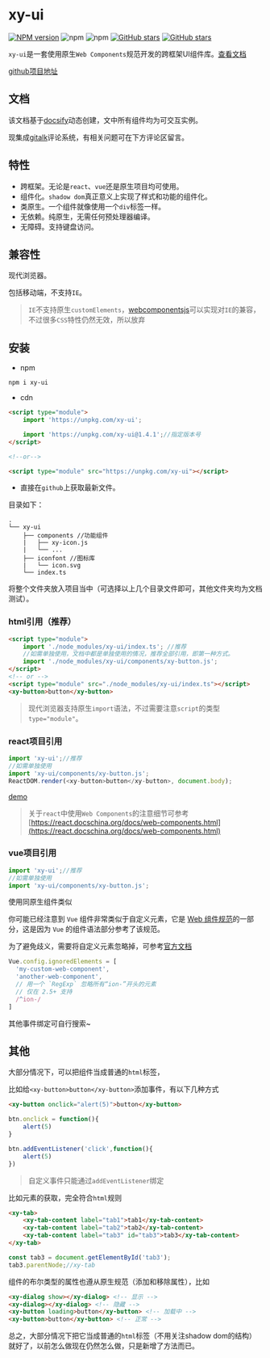 # xy-ui

[![NPM version](https://img.shields.io/npm/v/xy-ui.svg?color=red)](https://www.npmjs.com/package/xy-ui)
![npm](https://img.shields.io/npm/dw/xy-ui)
![npm](https://img.shields.io/npm/dt/xy-ui)
[![GitHub stars](https://img.shields.io/github/stars/XboxYan/xy-ui.svg?color=#42b983)](https://github.com/XboxYan/xy-ui/stargazers)
[![GitHub stars](https://img.shields.io/github/forks/XboxYan/xy-ui.svg)](https://github.com/XboxYan/xy-ui/network/members)

`xy-ui`是一套使用原生`Web Components`规范开发的跨框架UI组件库。[查看文档](https://xy-ui.codelabo.cn/docs)

[github项目地址](https://github.com/XboxYan/xy-ui)

## 文档

该文档基于[docsify](https://docsify.js.org/)动态创建，文中所有组件均为可交互实例。

现集成[gitalk](https://gitalk.github.io/)评论系统，有相关问题可在下方评论区留言。

## 特性

* 跨框架。无论是`react`、`vue`还是原生项目均可使用。
* 组件化。`shadow dom`真正意义上实现了样式和功能的组件化。
* 类原生。一个组件就像使用一个`div`标签一样。
* 无依赖。纯原生，无需任何预处理器编译。
* 无障碍。支持键盘访问。

## 兼容性

现代浏览器。

包括移动端，不支持`IE`。

> `IE`不支持原生`customElements`，[webcomponentsjs](https://github.com/webcomponents/webcomponentsjs)可以实现对`IE`的兼容，不过很多`CSS`特性仍然无效，所以放弃

## 安装

* npm

```shell
npm i xy-ui
```

* cdn

```html
<script type="module">
    import 'https://unpkg.com/xy-ui';

    import 'https://unpkg.com/xy-ui@1.4.1';//指定版本号
</script>

<!--or-->

<script type="module" src="https://unpkg.com/xy-ui"></script>
```

* 直接在`github`上获取最新文件。

目录如下：

```text
.
└── xy-ui
    ├── components //功能组件
    |   ├── xy-icon.js
    |   └── ...
    ├── iconfont //图标库
    |   └── icon.svg
    └── index.ts
```
     
将整个文件夹放入项目当中（可选择以上几个目录文件即可，其他文件夹均为文档测试）。

### html引用（推荐）

```html
<script type="module">
    import './node_modules/xy-ui/index.ts'; //推荐
    //如需单独使用，文档中都是单独使用的情况，推荐全部引用，即第一种方式。
    import './node_modules/xy-ui/components/xy-button.js';
</script>
<!-- or -->
<script type="module" src="./node_modules/xy-ui/index.ts"></script>
<xy-button>button</xy-button>
```

> 现代浏览器支持原生`import`语法，不过需要注意`script`的类型`type="module"`。

### react项目引用

```js
import 'xy-ui';//推荐
//如需单独使用
import 'xy-ui/components/xy-button.js';
ReactDOM.render(<xy-button>button</xy-button>, document.body);
```

[demo](https://codepen.io/xboxyan/pen/mNKWaN)

> 关于`react`中使用`Web Components`的注意细节可参考[https://react.docschina.org/docs/web-components.html](https://react.docschina.org/docs/web-components.html)

### vue项目引用

```js
import 'xy-ui';//推荐
//如需单独使用
import 'xy-ui/components/xy-button.js';
```

使用同原生组件类似

你可能已经注意到 `Vue` 组件非常类似于自定义元素，它是 [Web 组件规范](https://www.w3.org/wiki/WebComponents/)的一部分，这是因为 `Vue` 的组件语法部分参考了该规范。

为了避免歧义，需要将自定义元素忽略掉，可参考[官方文档](https://cn.vuejs.org/v2/api/#ignoredElements)

```js
Vue.config.ignoredElements = [
  'my-custom-web-component',
  'another-web-component',
  // 用一个 `RegExp` 忽略所有“ion-”开头的元素
  // 仅在 2.5+ 支持
  /^ion-/
]
```

其他事件绑定可自行搜索~


## 其他

大部分情况下，可以把组件当成普通的`html`标签，

比如给`<xy-button>button</xy-button>`添加事件，有以下几种方式

```html
<xy-button onclick="alert(5)">button</xy-button>
```

```js
btn.onclick = function(){
    alert(5)
}

btn.addEventListener('click',function(){
    alert(5)
})
```

> 自定义事件只能通过`addEventListener`绑定

比如元素的获取，完全符合`html`规则

```html
<xy-tab>
    <xy-tab-content label="tab1">tab1</xy-tab-content>
    <xy-tab-content label="tab2">tab2</xy-tab-content>
    <xy-tab-content label="tab3" id="tab3">tab3</xy-tab-content>
</xy-tab>
```

```js
const tab3 = document.getElementById('tab3');
tab3.parentNode;//xy-tab
```

组件的布尔类型的属性也遵从原生规范（添加和移除属性），比如

```html
<xy-dialog show></xy-dialog> <!-- 显示 -->
<xy-dialog></xy-dialog> <!-- 隐藏 -->
<xy-button loading>button</xy-button> <!-- 加载中 -->
<xy-button>button</xy-button> <!-- 正常 -->
```

总之，大部分情况下把它当成普通的`html`标签（不用关注shadow dom的结构）就好了，以前怎么做现在仍然怎么做，只是新增了方法而已。
